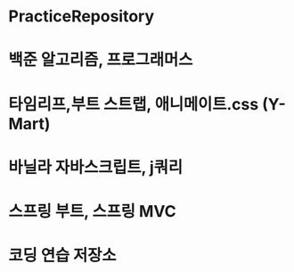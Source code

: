 # PracticeRepository
# 백준 알고리즘, 프로그래머스
# 타임리프,부트 스트랩, 애니메이트.css (Y-Mart)
# 바닐라 자바스크립트, j쿼리
# 스프링 부트, 스프링 MVC
# 코딩 연습 저장소